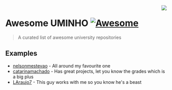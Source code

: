 <img src="icon.png" align="right" />

# Awesome UMINHO [![Awesome](https://cdn.rawgit.com/sindresorhus/awesome/d7305f38d29fed78fa85652e3a63e154dd8e8829/media/badge.svg)](https://github.com/sindresorhus/awesome#readme)
> A curated list of awesome university repositories

## Examples

- [nelsonmestevao](https://github.com/nelsonmestevao/uminho) - All around my favourite one
- [catarinamachado](https://github.com/catarinamachado/uminho-miei) - Has great projects, let you know the grades which is a big plus
- [LAraujo7](https://github.com/LAraujo7/MIEI) - This guy works with me so you know he's a beast

